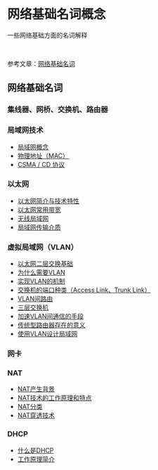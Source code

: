 # 网络基础名词概念

一些网络基础方面的名词解释

<br />

参考文章：[网络基础名词](https://heyan.site:8003/blogs/2020/0927-networkterm1.html)



## 网络基础名词

### 集线器、网桥、交换机、路由器


### 局域网技术

- [局域网概念](https://heyan.site:8003/blogs/2020/0927-networkterm1.html#局域网概念)
- [物理地址（MAC）](https://heyan.site:8003/blogs/2020/0927-networkterm1.html#物理地址（mac）)
- [CSMA / CD 协议](https://heyan.site:8003/blogs/2020/0927-networkterm1.html#csma-cd-协议)

### 以太网

- [以太网简介与技术特性](https://heyan.site:8003/blogs/2020/0927-networkterm1.html#以太网简介与技术特性)
- [以太网常用带宽](https://heyan.site:8003/blogs/2020/0927-networkterm1.html#以太网常用带宽)
- [无线局域网](https://heyan.site:8003/blogs/2020/0927-networkterm1.html#无线局域网)
- [局域网传输介质](https://heyan.site:8003/blogs/2020/0927-networkterm1.html#局域网传输介质)

### 虚拟局域网（VLAN）

- [以太网二层交换基础](https://heyan.site:8003/blogs/2020/0927-networkterm1.html#以太网二层交换基础)
- [为什么需要VLAN](https://heyan.site:8003/blogs/2020/0927-networkterm1.html#为什么需要vlan)
- [实现VLAN的机制](https://heyan.site:8003/blogs/2020/0927-networkterm1.html#实现vlan的机制)
- [交换机的端口种类（Access Link、Trunk Link）](https://heyan.site:8003/blogs/2020/0927-networkterm1.html#交换机的端口种类（access-link、trunk-link）)
- [VLAN间路由](https://heyan.site:8003/blogs/2020/0927-networkterm1.html#vlan间路由)
- [三层交换机](https://heyan.site:8003/blogs/2020/0927-networkterm1.html#三层交换机)
- [加速VLAN间通信的手段](https://heyan.site:8003/blogs/2020/0927-networkterm1.html#加速vlan间通信的手段)
- [传统型路由器存在的意义](https://heyan.site:8003/blogs/2020/0927-networkterm1.html#传统型路由器存在的意义)
- [使用VLAN设计局域网](https://heyan.site:8003/blogs/2020/0927-networkterm1.html#使用vlan设计局域网)

### 网卡


### NAT

- [NAT产生背景](https://heyan.site:8003/blogs/2020/0927-networkterm1.html#nat产生背景)
- [NAT技术的工作原理和特点](https://heyan.site:8003/blogs/2020/0927-networkterm1.html#nat技术的工作原理和特点)
- [NAT分类](https://heyan.site:8003/blogs/2020/0927-networkterm1.html#nat分类)
- [NAT穿透技术](https://heyan.site:8003/blogs/2020/0927-networkterm1.html#nat穿透技术)

### DHCP

- [什么是DHCP](https://heyan.site:8003/blogs/2020/0927-networkterm1.html#什么是dhcp)
- [工作原理简介](https://heyan.site:8003/blogs/2020/0927-networkterm1.html#工作原理简介)